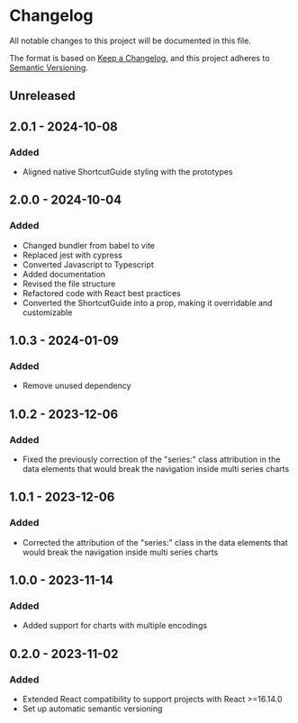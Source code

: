 # Changelog
All notable changes to this project will be documented in this file.

The format is based on [Keep a Changelog](https://keepachangelog.com/en/1.0.0/),
and this project adheres to [Semantic Versioning](https://semver.org/spec/v2.0.0.html).

## Unreleased

## 2.0.1 - 2024-10-08
### Added
- Aligned native ShortcutGuide styling with the prototypes

## 2.0.0 - 2024-10-04
### Added
- Changed bundler from babel to vite
- Replaced jest with cypress
- Converted Javascript to Typescript
- Added documentation
- Revised the file structure
- Refactored code with React best practices
- Converted the ShortcutGuide into a prop, making it overridable and customizable

## 1.0.3 - 2024-01-09
### Added
- Remove unused dependency

## 1.0.2 - 2023-12-06
### Added
- Fixed the previously correction of the "series:" class attribution in the data elements that would break the navigation inside multi series charts

## 1.0.1 - 2023-12-06
### Added
- Corrected the attribution of the "series:" class in the data elements that would break the navigation inside multi series charts

## 1.0.0 - 2023-11-14
### Added
- Added support for charts with multiple encodings

## 0.2.0 - 2023-11-02
### Added
- Extended React compatibility to support projects with React >=16.14.0
- Set up automatic semantic versioning
